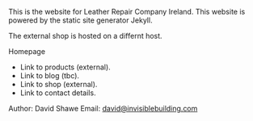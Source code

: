 This is the website for Leather Repair Company Ireland.
This website is powered by the static site generator Jekyll.

The external shop is hosted on a differnt host. 

Homepage 
- Link to products (external).
- Link to blog (tbc).
- Link to shop (external).
- Link to contact details.

Author: David Shawe
Email: david@invisiblebuilding.com

